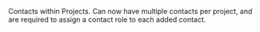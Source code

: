Contacts within Projects. Can now have multiple contacts per project, and are required to assign a contact role to each added contact.